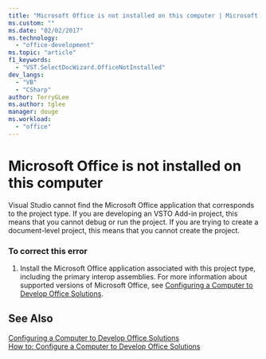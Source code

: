 ```yaml
---
title: "Microsoft Office is not installed on this computer | Microsoft Docs"
ms.custom: ""
ms.date: "02/02/2017"
ms.technology: 
  - "office-development"
ms.topic: "article"
f1_keywords: 
  - "VST.SelectDocWizard.OfficeNotInstalled"
dev_langs: 
  - "VB"
  - "CSharp"
author: TerryGLee
ms.author: tglee
manager: douge
ms.workload: 
  - "office"
---
```

# Microsoft Office is not installed on this computer
  Visual Studio cannot find the Microsoft Office application that corresponds to the project type. If you are developing an VSTO Add-in project, this means that you cannot debug or run the project. If you are trying to create a document-level project, this means that you cannot create the project.  
  
### To correct this error  
  
1.  Install the Microsoft Office application associated with this project type, including the primary interop assemblies. For more information about supported versions of Microsoft Office, see [Configuring a Computer to Develop Office Solutions](../vsto/configuring-a-computer-to-develop-office-solutions.md).  
  
## See Also  
 [Configuring a Computer to Develop Office Solutions](../vsto/configuring-a-computer-to-develop-office-solutions.md)   
 [How to: Configure a Computer to Develop Office Solutions](../vsto/how-to-configure-a-computer-to-develop-office-solutions.md)  
  
  